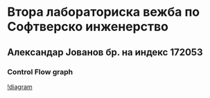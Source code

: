 # Втора лабораториска вежба по Софтверско инженерство

## Александар Јованов бр. на индекс 172053

### Control Flow graph

[!diagram](graph.png)
